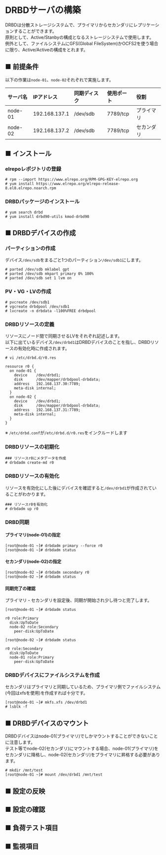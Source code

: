 # DRBDサーバの構築
DRBDは分散ストレージシステムで、プライマリからセカンダリにレプリケーションすることができます。  
原則として、Active/Stanbyの構成となるストレージシステムで使用します。  
例外として、ファイルシステムにGFS(Global FileSystem)かOCFS2を使う場合に限り、Active/Activeの構成をとれます。  
## ■ 前提条件
以下の作業は`node-01`、`node-02`それぞれで実施します。  

|サーバ名|IPアドレス|同期ディスク|使用ポート|役割|
|:---|:---|:---|:---|:---|
|node-01|192.168.137.1|/dev/sdb|7789/tcp|プライマリ|
|node-02|192.168.137.2|/dev/sdb|7789/tcp|セカンダリ|

## ■ インストール
### elrepoレポジトリの登録
```
# rpm --import https://www.elrepo.org/RPM-GPG-KEY-elrepo.org
# yum install https://www.elrepo.org/elrepo-release-8.el8.elrepo.noarch.rpm
```
### DRBDパッケージのインストール
```
# yum search drbd
# yum install drbd90-utils kmod-drbd90
```

## ■ DRBDデバイスの作成
### パーティションの作成
デバイス`/dev/sdb`をまるごと1つのパーティション`/dev/sdb1`にします。
```
# parted /dev/sdb mklabel gpt
# parted /dev/sdb mkpart primary 0% 100%
# parted /dev/sdb set 1 lvm on
```
### PV・VG・LVの作成
```
# pvcreate /dev/sdb1
# vgcreate drbdpool /dev/sdb1
# lvcreate -n drbdata -l100%FREE drbdpool
```
### DRBDリソースの定義
リソースにノード間で同期させるLVをそれぞれ記述します。  
以下に出ているデバイス`/dev/drbd1`はDRBDデバイスのことを指し、DRBDリソースの有効化時に作成されます。
```
# vi /etc/drbd.d/r0.res
```
```
resource r0 {
  on node-01 {
    device    /dev/drbd1;
    disk      /dev/mapper/drbdpool-drbdata;
    address   192.168.137.30:7789;
    meta-disk internal;
  }
  on node-02 {
    device    /dev/drbd1;
    disk      /dev/mapper/drbdpool-drbdata;
    address   192.168.137.31:7789;
    meta-disk internal;
  }
}
```
※ `/etc/drbd.conf`が`/etc/drbd.d/r0.res`をインクルードします

### DRBDリソースの初期化
```
### リソースr0にメタデータを作成
# drbdadm create-md r0
```

### DRBDリソースの有効化
リソースを有効化にした後にデバイスを確認すると`/dev/drbd1`が作成されていることがわかります。
```
### リソースr0を有効化
# drbdadm up r0
```

### DRBD同期
#### プライマリ(node-01)の指定
```
[root@node-01 ~]# drbdadm primary --force r0
[root@node-01 ~]# drbdadm status
```
#### セカンダリ(node-02)の指定
```
[root@node-02 ~]# drbdadm secondary r0
[root@node-02 ~]# drbdadm status
```
#### 同期完了の確認
プライマリ・セカンダリを設定後、同期が開始され少し待つと完了します。
```
[root@node-01 ~]# drbdadm status
```
```
r0 role:Primary
  disk:UpToDate
  node-02 role:Secondary
    peer-disk:UpToDate
```
```
[root@node-02 ~]# drbdadm status
```
```
r0 role:Secondary
  disk:UpToDate
  node-01 role:Primary
    peer-disk:UpToDate
```

### DRBDデバイスにファイルシステムを作成
セカンダリはプライマリと同期しているため、プライマリ側でファイルシステム(今回はxfsを使用)を作成すれば十分です。 
```
[root@node-01 ~]# mkfs.xfs /dev/drbd1
# lsblk -f
```

## ■ DRBDデバイスのマウント
DRBDデバイスはnode-01(プライマリ)でしかマウントすることができないことに注意します。  
テスト等でnode-02(セカンダリ)にマウントする場合、node-01(プライマリ)をセカンダリに降格し、node-02(セカンダリ)をプライマリに昇格する必要があります。
```
# mkdir /mnt/test
[root@node-01 ~]# mount /dev/drbd1 /mnt/test
```

## ■ 設定の反映
## ■ 設定の確認
## ■ 負荷テスト項目
## ■ 監視項目
